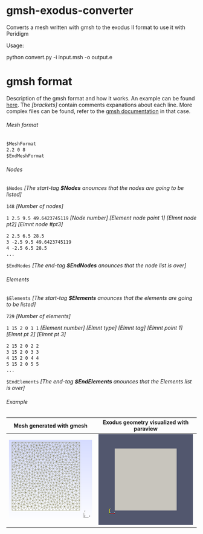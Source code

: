# gmsh-exodus-converter
Converts a mesh written with gmsh to the exodus II format to use it with Peridigm

Usage:

python convert.py -i input.msh -o output.e

# gmsh format
Description of the gmsh format and how it works. An example can be found [here](https://github.com/diehlpk/gmsh-exodus-converter/blob/master/test_files/specimen_typeI_nogroups.msh).
The _[brackets]_ contain comments expanations about each line. More complex files can be found, refer to the [gmsh documentation](http://www.geuz.org/gmsh/doc/texinfo/gmsh.html#MSH-ASCII-file-format) in that case.

###### Mesh format
```
$MeshFormat
2.2 0 8
$EndMeshFormat
```

###### Nodes

`$Nodes` _[The start-tag **$Nodes** anounces that the nodes are going to be listed]_

`148` _[Number of nodes]_

`1 2.5 9.5 49.6423745119` _[Node number] [Element node point 1] [Elmnt node pt2] [Elmnt node #pt3]_
```
2 2.5 6.5 28.5
3 -2.5 9.5 49.6423745119
4 -2.5 6.5 28.5
...
```
`$EndNodes` _[The end-tag **$EndNodes** anounces that the node list is over]_

###### Elements

`$Elements` _[The start-tag **$Elements** anounces that the elements are going to be listed]_

`729` _[Number of elements]_

`1 15 2 0 1 1` _[Element number] [Elmnt type] [Elmnt tag] [Elmnt point 1] [Elmnt pt 2] [Elmnt pt 3]_
```
2 15 2 0 2 2
3 15 2 0 3 3
4 15 2 0 4 4
5 15 2 0 5 5
...
```
`$EndElements` _[The end-tag **$EndElements** anounces that the Elements list is over]_

###### Example

Mesh generated with gmesh | Exodus geometry visualized with paraview
:------------------------:|:----------------------------------------:
![Mesh](./doc/example_mesh_1.png?raw=true "Mesh generated with gmesh")|![Exodus](./doc/example_exodus_1.png?raw=true "Mesh generated with gmesh")
